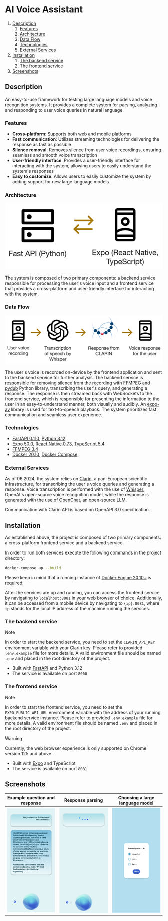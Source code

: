 # AI Voice Assistant

1. [Description](#description)
   1. [Features](#features)
   2. [Architecture](#architecture)
   3. [Data Flow](#data-flow)
   4. [Technologies](#technologies)
   5. [External Services](#external-services)
2. [Installation](#installation)
   1. [The backend service](#the-backend-service)
   2. [The frontend service](#the-frontend-service)
3. [Screenshots](#screenshots)


## Description

An easy-to-use framework for testing large language models and voice recognition systems. It provides a complete system for parsing, analyzing and responding to user voice queries in natural language.

### Features

- **Cross-platform**: Supports both web and mobile platforms
- **Fast communication**: Utilizes streaming technologies for delivering the response as fast as possible
- **Silence removal**: Removes silence from user voice recordings, ensuring seamless and smooth voice transcription
- **User-friendly interface**: Provides a user-friendly interface for interacting with the system, allowing users to easily understand the system's responses
- **Easy to customize**: Allows users to easily customize the system by adding support for new large language models

### Architecture

![Architecture](./images/architecture.png)

The system is composed of two primary components: a backend service responsible for processing the user's voice input and a frontend service that provides a cross-platform and user-friendly interface for interacting with the system.

### Data Flow

![Data Flow](./images/data_flow.png)

The user's voice is recorded on-device by the frontend application and sent to the backend service for further analysis. The backend service is responsible for removing silence from the recording with [FFMPEG](https://ffmpeg.org/) and [pydub](https://github.com/jiaaro/pydub) Python library, transcribing the user's query, and generating a response. The response is then streamed back with WebSockets to the frontend service, which is responsible for presenting the information to the user in an easy-to-understand manner, both visually and audibly. An [expo-av](https://docs.expo.dev/versions/latest/sdk/av/) library is used for text-to-speech playback. The system prioritizes fast communication and seamless user experience.

### Technologies

- [FastAPI 0.110](https://fastapi.tiangolo.com/), [Python 3.12](https://www.python.org/)
- [Expo 50.0](https://docs.expo.dev/), [React Native 0.73](https://reactnative.dev/), [TypeScript 5.4](https://www.typescriptlang.org/)
- [FFMPEG 3.4](https://ffmpeg.org/)
- [Docker 20.10](https://docs.docker.com/), [Docker Compose](https://docs.docker.com/compose/)

### External Services

As of 06.2024, the system relies on [Clarin](https://clarin-pl.eu/), a pan-European scientific infrastructure, for transcribing the user's voice queries and generating a response. Voice transcription is performed with the use of [Whisper](https://openai.com/index/whisper/), OpenAI's open-source voice recognition model, while the response is generated with the use of [OpenChat](https://github.com/imoneoi/openchat), an open-source LLM.

Communication with Clarin API is based on OpenAPI 3.0 specification.

## Installation

As established above, the project is composed of two primary components: a cross-platform frontend service and a backend service.

In order to run both services execute the following commands in the project directory:

```bash
docker-compose up --build
```

Please keep in mind that a running instance of [Docker Engine 20.10+](https://docs.docker.com/) is required.

After the services are up and running, you can access the frontend service by navigating to `localhost:8081` in your web browser of choice. Additionally, it can be accessed from a mobile device by navigating to `{ip}:8081`, where `ip` stands for the local IP address of the machine running the services.

### The backend service

> [!NOTE]
> In order to start the backend service, you need to set the `CLARIN_API_KEY` environment variable with your Clarin key. Please refer to provided `.env.example` file for more details. A valid environment file should be named `.env` and placed in the root directory of the project.

- Built with [FastAPI](https://fastapi.tiangolo.com/) and Python 3.12
- The service is available on port `8000`

### The frontend service
> [!NOTE]
> In order to start the frontend service, you need to set the `EXPO_PUBLIC_API_URL` environment variable with the address of your running backend service instance. Please refer to provided `.env.example` file for more details. A valid environment file should be named `.env` and placed in the root directory of the project.

> [!WARNING]
> Currently, the web browser experience is only supported on Chrome version 125 and above.

- Built with [Expo](https://docs.expo.dev/) and TypeScript
- The service is available on port `8081`

## Screenshots

| Example question and response              | Response parsing                 | Choosing a large language model                          |
|--------------------------------------------|----------------------------------|----------------------------------------------------------|
| ![Example response](./images/response.png) | ![Loading](./images/loading.png) | ![Example response](./images/language_model_chooser.png) |
